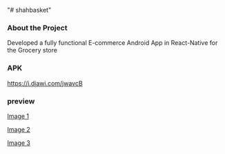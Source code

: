 "# shahbasket"
### About the Project 
 Developed a fully functional E-commerce Android App in React-Native  for the Grocery store 
### APK
https://i.diawi.com/jwavcB
### preview 
[Image 1](https://drive.google.com/uc?id=1PyITOxFRUMfJKbU99YwIYB5434X-M35W)

[Image 2](https://drive.google.com/uc?id=1qoMFcdrIKLe0-IUECghnNlRpqKRzPYbe)

[Image 3](https://drive.google.com/uc?id=1fe_MJPxR_Gr_FV9YdBH8oLY5M2-hdiQ0)
